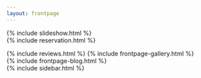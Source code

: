 ```yaml
---
layout: frontpage
---
```


 {% include slideshow.html %}  
 {% include reservation.html %}
<div class="main">
    {% include reviews.html %}
    {% include frontpage-gallery.html %}
    <div class="content">        
        {% include frontpage-blog.html %}  
     </div>
 {% include sidebar.html %}
</div> 